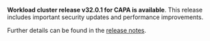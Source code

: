 **Workload cluster release v32.0.1 for CAPA is available**. This release includes important security updates and performance improvements.

Further details can be found in the [release notes](https://docs.giantswarm.io/changes/workload-cluster-releases-capa/releases/aws-32.0.1).

